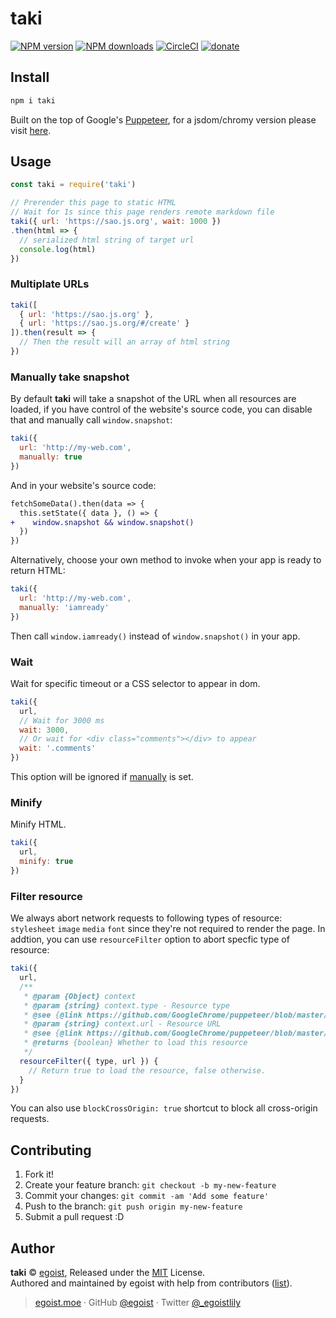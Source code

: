 # taki

[![NPM version](https://img.shields.io/npm/v/taki.svg?style=flat)](https://npmjs.com/package/taki) [![NPM downloads](https://img.shields.io/npm/dm/taki.svg?style=flat)](https://npmjs.com/package/taki) [![CircleCI](https://circleci.com/gh/egoist/taki/tree/master.svg?style=shield)](https://circleci.com/gh/egoist/taki/tree/master)  [![donate](https://img.shields.io/badge/$-donate-ff69b4.svg?maxAge=2592000&style=flat)](https://github.com/egoist/donate)

## Install

```bash
npm i taki
```

Built on the top of Google's [Puppeteer](https://github.com/GoogleChrome/puppeteer), for a jsdom/chromy version please visit [here](https://github.com/egoist/taki/tree/jsdom-chromy).

## Usage

```js
const taki = require('taki')

// Prerender this page to static HTML
// Wait for 1s since this page renders remote markdown file
taki({ url: 'https://sao.js.org', wait: 1000 })
.then(html => {
  // serialized html string of target url
  console.log(html)
})
```

### Multiplate URLs

```js
taki([
  { url: 'https://sao.js.org' }, 
  { url: 'https://sao.js.org/#/create' }  
]).then(result => {
  // Then the result will an array of html string
})
```

### Manually take snapshot

By default **taki** will take a snapshot of the URL when all resources are loaded, if you have control of the website's source code, you can disable that and manually call `window.snapshot`:

```js
taki({
  url: 'http://my-web.com',
  manually: true
})
```

And in your website's source code:

```diff
fetchSomeData().then(data => {
  this.setState({ data }, () => {
+    window.snapshot && window.snapshot()
  })
})
```

Alternatively, choose your own method to invoke when your app is ready to return HTML:

```js
taki({
  url: 'http://my-web.com',
  manually: 'iamready'
})
```

Then call `window.iamready()` instead of `window.snapshot()` in your app.

### Wait

Wait for specific timeout or a CSS selector to appear in dom.

```js
taki({
  url,
  // Wait for 3000 ms
  wait: 3000,
  // Or wait for <div class="comments"></div> to appear
  wait: '.comments'
})
```

This option will be ignored if [manually](#manually-take-snapshot) is set.

### Minify

Minify HTML.

```js
taki({
  url,
  minify: true
})
```

### Filter resource

We always abort network requests to following types of resource: `stylesheet` `image` `media` `font` since they're not required to render the page. In addtion, you can use `resourceFilter` option to abort specfic type of resource:

```js
taki({
  url,
  /**
   * @param {Object} context
   * @param {string} context.type - Resource type
   * @see {@link https://github.com/GoogleChrome/puppeteer/blob/master/docs/api.md#requestresourcetype}
   * @param {string} context.url - Resource URL
   * @see {@link https://github.com/GoogleChrome/puppeteer/blob/master/docs/api.md#requesturl}
   * @returns {boolean} Whether to load this resource
   */
  resourceFilter({ type, url }) {
    // Return true to load the resource, false otherwise.
  }
})
```

You can also use `blockCrossOrigin: true` shortcut to block all cross-origin requests.

## Contributing

1. Fork it!
2. Create your feature branch: `git checkout -b my-new-feature`
3. Commit your changes: `git commit -am 'Add some feature'`
4. Push to the branch: `git push origin my-new-feature`
5. Submit a pull request :D


## Author

**taki** © [egoist](https://github.com/egoist), Released under the [MIT](./LICENSE) License.<br>
Authored and maintained by egoist with help from contributors ([list](https://github.com/egoist/taki/contributors)).

> [egoist.moe](https://egoist.moe) · GitHub [@egoist](https://github.com/egoist) · Twitter [@_egoistlily](https://twitter.com/_egoistlily)
